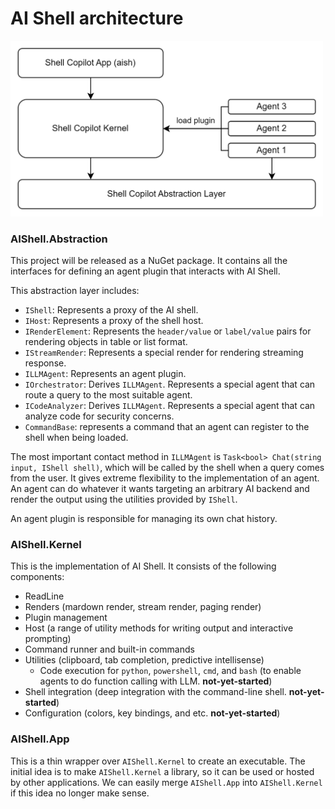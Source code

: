 # AI Shell architecture

<img src="../docs/media/AIShell-overall-arch.png" alt="ai-shell" width="500"/>

### AIShell.Abstraction

This project will be released as a NuGet package. It contains all the interfaces for defining an
agent plugin that interacts with AI Shell.

This abstraction layer includes:

- `IShell`: Represents a proxy of the AI shell.
- `IHost`: Represents a proxy of the shell host.
- `IRenderElement`: Represents the `header/value` or `label/value` pairs for rendering objects in
  table or list format.
- `IStreamRender`: Represents a special render for rendering streaming response.
- `ILLMAgent`: Represents an agent plugin.
- `IOrchestrator`: Derives `ILLMAgent`. Represents a special agent that can route a query to the
  most suitable agent.
- `ICodeAnalyzer`: Derives `ILLMAgent`. Represents a special agent that can analyze code for
  security concerns.
- `CommandBase`: represents a command that an agent can register to the shell when being loaded.

The most important contact method in `ILLMAgent` is `Task<bool> Chat(string input, IShell shell)`,
which will be called by the shell when a query comes from the user. It gives extreme flexibility to
the implementation of an agent. An agent can do whatever it wants targeting an arbitrary AI backend
and render the output using the utilities provided by `IShell`.

An agent plugin is responsible for managing its own chat history.

### AIShell.Kernel

This is the implementation of AI Shell. It consists of the following components:

- ReadLine
- Renders (mardown render, stream render, paging render)
- Plugin management
- Host (a range of utility methods for writing output and interactive prompting)
- Command runner and built-in commands
- Utilities (clipboard, tab completion, predictive intellisense)
  - Code execution for `python`, `powershell`, `cmd`, and `bash` (to enable agents to do function
    calling with LLM. **not-yet-started**)
- Shell integration (deep integration with the command-line shell. **not-yet-started**)
- Configuration (colors, key bindings, and etc. **not-yet-started**)

### AIShell.App

This is a thin wrapper over `AIShell.Kernel` to create an executable. The initial idea is to
make `AIShell.Kernel` a library, so it can be used or hosted by other applications. We can
easily merge `AIShell.App` into `AIShell.Kernel` if this idea no longer make sense.
